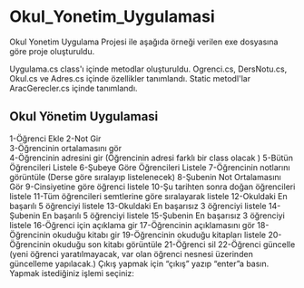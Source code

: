 # Okul_Yonetim_Uygulamasi
Okul Yonetim Uygulama Projesi ile aşağıda örneği verilen exe dosyasına göre proje oluşturuldu. 

Uygulama.cs class'ı içinde metodlar oluşturuldu.  Ogrenci.cs, DersNotu.cs, Okul.cs ve Adres.cs içinde özellikler tanımlandı. Static metodl'lar AracGerecler.cs içinde tanımlandı. 

## Okul Yönetim Uygulamasi  

1-Öğrenci Ekle
2-Not Gir  
3-Öğrencinin ortalamasını gör    
4-Öğrencinin adresini gir    (Öğrencinin adresi farklı bir class olacak )
5-Bütün Öğrencileri Listele
6-Şubeye Göre Öğrencileri Listele
7-Öğrencinin notlarını görüntüle (Derse göre sıralayıp listelenecek)
8-Şubenin Not Ortalamasını Gör
9-Cinsiyetine göre öğrenci listele
10-Şu tarihten sonra doğan öğrencileri listele
11-Tüm öğrencileri semtlerine göre sıralayarak listele
12-Okuldaki En başarılı 5 öğrenciyi listele
13-Okuldaki En başarısız 3 öğrenciyi listele
14-Şubenin En başarılı 5 öğrenciyi listele
15-Şubenin  En başarısız 3 öğrenciyi listele
16-Öğrenci için açıklama gir
17-Öğrencinin açıklamasını gör
18-Öğrencinin okuduğu kitabı gir
19-Öğrencinin okuduğu kitapları listele
20-Öğrencinin okuduğu son kitabı görüntüle
21-Öğrenci sil
22-Öğrenci güncelle (yeni öğrenci yaratılmayacak, var olan öğrenci nesnesi üzerinden güncelleme yapılacak.)
Çıkış yapmak için “çıkış” yazıp “enter”a basın. Yapmak istediğiniz işlemi seçiniz:
